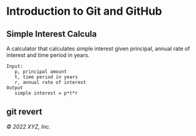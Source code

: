 # Introduction to Git and GitHub

## Simple Interest Calcula

A calculator that calculates simple interest given principal, annual rate of interest and time period in years.

```
Input:
   p, principal amount
   t, time period in years
   r, annual rate of interest
Output
   simple interest = p*t*r
```
## git revert
_© 2022 XYZ, Inc._
